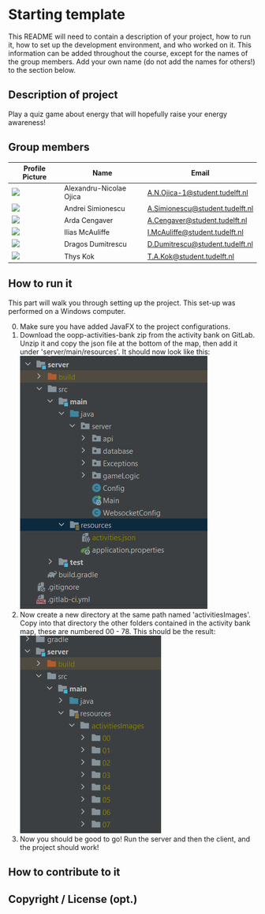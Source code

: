 # Starting template

This README will need to contain a description of your project, how to run it, how to set up the development environment, and who worked on it.
This information can be added throughout the course, except for the names of the group members.
Add your own name (do not add the names for others!) to the section below.

## Description of project

Play a quiz game about energy that will hopefully raise your energy awareness!

## Group members

| Profile Picture                                                                                         | Name                    | Email                           |
|---------------------------------------------------------------------------------------------------------|-------------------------|---------------------------------|
| ![](https://secure.gravatar.com/avatar/826172ea0204ce87877995c5d4b06752?s=45&d=identicon) | Alexandru-Nicolae Ojica | A.N.Ojica-1@student.tudelft.nl  |
| ![](https://secure.gravatar.com/avatar/9f35036d93b61d5bf3eeffe3fa7d51e0?s=45&d=identicon) | Andrei Simionescu | A.Simionescu@student.tudelft.nl |
| ![](https://secure.gravatar.com/avatar/3d340087427982dadb88d80e548e5d5a?s=45&d=identicon) | Arda Cengaver | A.Cengaver@student.tudelft.nl   |
| ![](https://secure.gravatar.com/avatar/7ab8a5321bca063528703654c1a975c8?s=45&d=identicon) | Ilias McAuliffe| I.McAuliffe@student.tudelft.nl  |
| ![](https://secure.gravatar.com/avatar/79607ed839f267b4da9815c5ea20a0bd?s=45&d=identicon) | Dragos Dumitrescu| D.Dumitrescu@student.tudelft.nl  |
| ![](https://secure.gravatar.com/avatar/ffe1176473623cc2a58e5836597c1c63?s=45&d=identicon) | Thys Kok | T.A.Kok@student.tudelft.nl  |


## How to run it

This part will walk you through setting up the project. This set-up was performed on a Windows computer. 

0. Make sure you have added JavaFX to the project configurations.
1. Download the oopp-activities-bank zip from the activity bank on GitLab. Unzip it and copy the json file at the bottom of the map, then add it under 'server/main/resources'.
   It should now look like this: ![img.png](img.png)
2. Now create a new directory at the same path named 'activitiesImages'. Copy into that directory the other folders contained in the activity bank map, these
   are numbered 00 - 78. This should be the result: ![img_1.png](img_1.png)
3. Now you should be good to go! Run the server and then the client, and the project should work!

## How to contribute to it

## Copyright / License (opt.)
